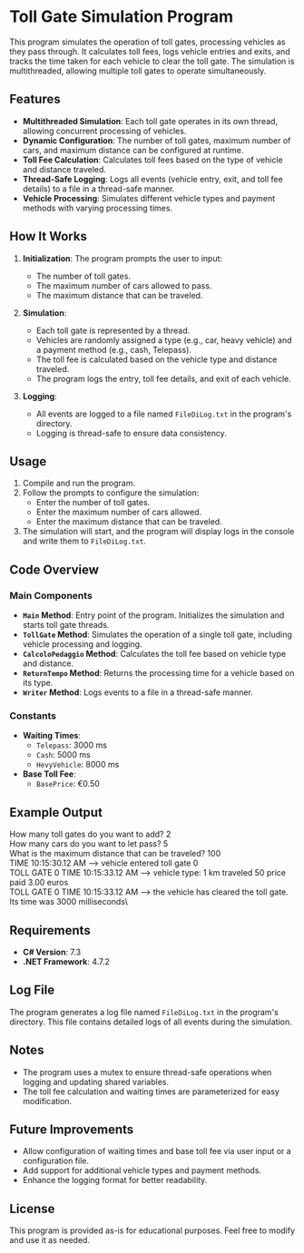 # Toll Gate Simulation Program

This program simulates the operation of toll gates, processing vehicles as they pass through. It calculates toll fees, logs vehicle entries and exits, and tracks the time taken for each vehicle to clear the toll gate. The simulation is multithreaded, allowing multiple toll gates to operate simultaneously.

## Features

- **Multithreaded Simulation**: Each toll gate operates in its own thread, allowing concurrent processing of vehicles.
- **Dynamic Configuration**: The number of toll gates, maximum number of cars, and maximum distance can be configured at runtime.
- **Toll Fee Calculation**: Calculates toll fees based on the type of vehicle and distance traveled.
- **Thread-Safe Logging**: Logs all events (vehicle entry, exit, and toll fee details) to a file in a thread-safe manner.
- **Vehicle Processing**: Simulates different vehicle types and payment methods with varying processing times.

## How It Works

1. **Initialization**: The program prompts the user to input:
   - The number of toll gates.
   - The maximum number of cars allowed to pass.
   - The maximum distance that can be traveled.

2. **Simulation**:
   - Each toll gate is represented by a thread.
   - Vehicles are randomly assigned a type (e.g., car, heavy vehicle) and a payment method (e.g., cash, Telepass).
   - The toll fee is calculated based on the vehicle type and distance traveled.
   - The program logs the entry, toll fee details, and exit of each vehicle.

3. **Logging**:
   - All events are logged to a file named `FileDiLog.txt` in the program's directory.
   - Logging is thread-safe to ensure data consistency.

## Usage

1. Compile and run the program.
2. Follow the prompts to configure the simulation:
   - Enter the number of toll gates.
   - Enter the maximum number of cars allowed.
   - Enter the maximum distance that can be traveled.
3. The simulation will start, and the program will display logs in the console and write them to `FileDiLog.txt`.

## Code Overview

### Main Components

- **`Main` Method**: Entry point of the program. Initializes the simulation and starts toll gate threads.
- **`TollGate` Method**: Simulates the operation of a single toll gate, including vehicle processing and logging.
- **`CalcoloPedaggio` Method**: Calculates the toll fee based on vehicle type and distance.
- **`ReturnTempo` Method**: Returns the processing time for a vehicle based on its type.
- **`Writer` Method**: Logs events to a file in a thread-safe manner.

### Constants

- **Waiting Times**:
  - `Telepass`: 3000 ms
  - `Cash`: 5000 ms
  - `HevyVehicle`: 8000 ms
- **Base Toll Fee**:
  - `BasePrice`: €0.50

## Example Output

How many toll gates do you want to add? 2\
How many cars do you want to let pass? 5\
What is the maximum distance that can be traveled? 100\
TIME 10:15:30.12 AM --> vehicle entered toll gate 0\
TOLL GATE 0 TIME 10:15:33.12 AM --> vehicle type: 1 km traveled 50 price paid 3.00 euros\
TOLL GATE 0 TIME 10:15:33.12 AM --> the vehicle has cleared the toll gate. Its time was 3000 milliseconds\

## Requirements

- **C# Version**: 7.3
- **.NET Framework**: 4.7.2

## Log File

The program generates a log file named `FileDiLog.txt` in the program's directory. This file contains detailed logs of all events during the simulation.

## Notes

- The program uses a mutex to ensure thread-safe operations when logging and updating shared variables.
- The toll fee calculation and waiting times are parameterized for easy modification.

## Future Improvements

- Allow configuration of waiting times and base toll fee via user input or a configuration file.
- Add support for additional vehicle types and payment methods.
- Enhance the logging format for better readability.

## License

This program is provided as-is for educational purposes. Feel free to modify and use it as needed.

